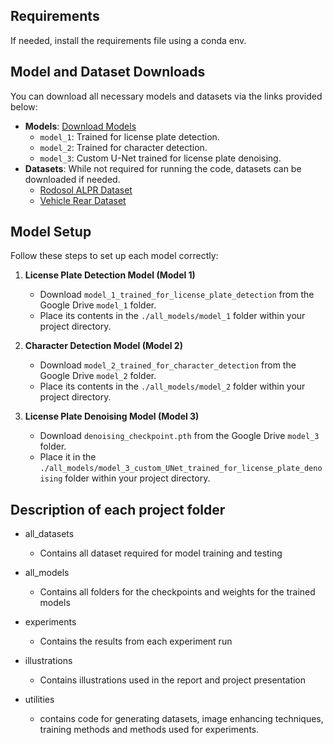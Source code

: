 ## Requirements
If needed, install the requirements file using a conda env.

## Model and Dataset Downloads
You can download all necessary models and datasets via the links provided below:

- **Models**: [Download Models](https://drive.google.com/drive/folders/1hP9Q7bW9zBOvUIfMmZ-XrLuQhWhB2qqc?usp=sharing)
  - `model_1`: Trained for license plate detection.
  - `model_2`: Trained for character detection.
  - `model_3`: Custom U-Net trained for license plate denoising.
- **Datasets**: While not required for running the code, datasets can be downloaded if needed.
  - [Rodosol ALPR Dataset](https://github.com/raysonlaroca/rodosol-alpr-dataset/)
  - [Vehicle Rear Dataset](https://github.com/icarofua/vehicle-rear?tab=readme-ov-file)

## Model Setup
Follow these steps to set up each model correctly:

1. **License Plate Detection Model (Model 1)**
   - Download `model_1_trained_for_license_plate_detection` from the Google Drive `model_1` folder.
   - Place its contents in the `./all_models/model_1` folder within your project directory.

2. **Character Detection Model (Model 2)**
   - Download `model_2_trained_for_character_detection` from the Google Drive `model_2` folder.
   - Place its contents in the `./all_models/model_2` folder within your project directory.

3. **License Plate Denoising Model (Model 3)**
   - Download `denoising_checkpoint.pth` from the Google Drive `model_3` folder.
   - Place it in the `./all_models/model_3_custom_UNet_trained_for_license_plate_denoising` folder within your project directory.

## Description of each project folder

- all_datasets
  - Contains all dataset required for model training and testing

- all_models
  - Contains all folders for the checkpoints and weights for the trained models

- experiments
  - Contains the results from each experiment run

- illustrations
  - Contains illustrations used in the report and project presentation

- utilities
  - contains code for generating datasets, image enhancing techniques, training methods and methods used for experiments.